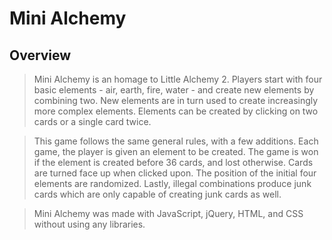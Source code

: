 # Mini Alchemy

## Overview

> Mini Alchemy is an homage to Little Alchemy 2. Players start with four basic elements - air, earth, fire, water - and create new elements by combining two. New elements are in turn used to create increasingly more complex elements. Elements can be created by clicking on two cards or a single card twice.

> This game follows the same general rules, with a few additions. Each game, the player is given an element to be created. The game is won if the element is created before 36 cards, and lost otherwise. Cards are turned face up when clicked upon. The position of the initial four elements are randomized. Lastly, illegal combinations produce junk cards which are only capable of creating junk cards as well.

> Mini Alchemy was made with JavaScript, jQuery, HTML, and CSS without using any libraries.

